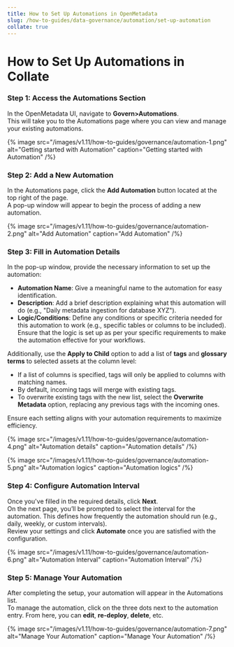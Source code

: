 ```yaml
---
title: How to Set Up Automations in OpenMetadata
slug: /how-to-guides/data-governance/automation/set-up-automation
collate: true
---
```


# How to Set Up Automations in Collate

### Step 1: Access the Automations Section
In the OpenMetadata UI, navigate to **Govern>Automations**.  
This will take you to the Automations page where you can view and manage your existing automations.

{% image
src="/images/v1.11/how-to-guides/governance/automation-1.png"
alt="Getting started with Automation"
caption="Getting started with Automation"
/%}

### Step 2: Add a New Automation
In the Automations page, click the **Add Automation** button located at the top right of the page.  
A pop-up window will appear to begin the process of adding a new automation.

{% image
src="/images/v1.11/how-to-guides/governance/automation-2.png"
alt="Add Automation"
caption="Add Automation"
/%}

### Step 3: Fill in Automation Details

In the pop-up window, provide the necessary information to set up the automation:

- **Automation Name**: Give a meaningful name to the automation for easy identification.
- **Description**: Add a brief description explaining what this automation will do (e.g., "Daily metadata ingestion for database XYZ").
- **Logic/Conditions**: Define any conditions or specific criteria needed for this automation to work (e.g., specific tables or columns to be included). Ensure that the logic is set up as per your specific requirements to make the automation effective for your workflows.

Additionally, use the **Apply to Child** option to add a list of **tags** and **glossary terms** to selected assets at the column level:
   - If a list of columns is specified, tags will only be applied to columns with matching names.
   - By default, incoming tags will merge with existing tags. 
   - To overwrite existing tags with the new list, select the **Overwrite Metadata** option, replacing any previous tags with the incoming ones.

Ensure each setting aligns with your automation requirements to maximize efficiency.

{% image
src="/images/v1.11/how-to-guides/governance/automation-4.png"
alt="Automation details"
caption="Automation details"
/%}

{% image
src="/images/v1.11/how-to-guides/governance/automation-5.png"
alt="Automation logics"
caption="Automation logics"
/%}

### Step 4: Configure Automation Interval
Once you've filled in the required details, click **Next**.  
On the next page, you’ll be prompted to select the interval for the automation. This defines how frequently the automation should run (e.g., daily, weekly, or custom intervals).  
Review your settings and click **Automate** once you are satisfied with the configuration.

{% image
src="/images/v1.11/how-to-guides/governance/automation-6.png"
alt="Automation Interval"
caption="Automation Interval"
/%}

### Step 5: Manage Your Automation
After completing the setup, your automation will appear in the Automations list.  
To manage the automation, click on the three dots next to the automation entry. From here, you can **edit**, **re-deploy**, **delete**, etc.

{% image
src="/images/v1.11/how-to-guides/governance/automation-7.png"
alt="Manage Your Automation"
caption="Manage Your Automation"
/%}
